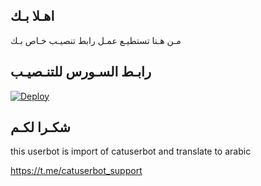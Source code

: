 ## اهـلا بـك
مـن هـنا تستطيـع عمـل رابط تنصيـب خـاص بـك

## رابـط السـورس للتنـصيـب

[![Deploy](https://www.herokucdn.com/deploy/button.svg)](https://heroku.com/deploy?template=https://github.com/yhdffaiyw/jmthon)

## شكـرا لكـم 


this userbot is import of catuserbot and translate to arabic

https://t.me/catuserbot_support
